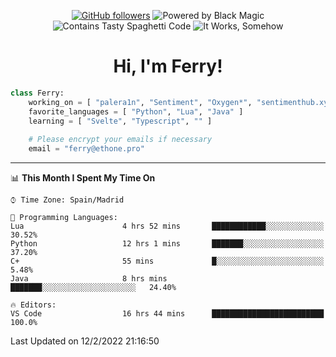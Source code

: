 <div align="center">

[![GitHub followers](https://img.shields.io/github/followers/ImUltik?logo=github&style=for-the-badge&logoColor=white)](https://github.com/ImUltik)
![Powered by Black Magic](https://img.shields.io/static/v1?label=Powered%20By&message=Black%20Magic&color=black&style=for-the-badge&logo=github-sponsors&logoColor=white)
![Contains Tasty Spaghetti Code](https://img.shields.io/static/v1?label=Contains&message=Tasty%20Spaghetti%20Code&color=yellow&style=for-the-badge&logo=visual-studio-code&logoColor=white)
![It Works, Somehow](https://img.shields.io/static/v1?label=It%20Works&message=Somehow&color=green&style=for-the-badge&logo=broadcom&logoColor=white)
<h1>Hi, I'm Ferry!</h1>
</div>

```py
class Ferry:
    working_on = [ "palera1n", "Sentiment", "Oxygen*", "sentimenthub.xyz" ]
    favorite_languages = [ "Python", "Lua", "Java" ]
    learning = [ "Svelte", "Typescript", "" ]
   
    # Please encrypt your emails if necessary
    email = "ferry@ethone.pro"
```
---

<!--START_SECTION:waka-->
📊 **This Month I Spent My Time On** 

```text
⌚︎ Time Zone: Spain/Madrid

💬 Programming Languages: 
Lua                      4 hrs 52 mins       ████████████░░░░░░░░░░░░░   30.52% 
Python                   12 hrs 1 mins       ███████░░░░░░░░░░░░░░░░░░   37.20% 
C+                       55 mins             █░░░░░░░░░░░░░░░░░░░░░░░░   5.48% 
Java                     8 hrs mins          ███████░░░░░░░░░░░░░░░░░░░░░   24.40%

🔥 Editors: 
VS Code                  16 hrs 44 mins      █████████████████████████   100.0%

```


 Last Updated on 12/2/2022 21:16:50
<!--END_SECTION:waka-->

